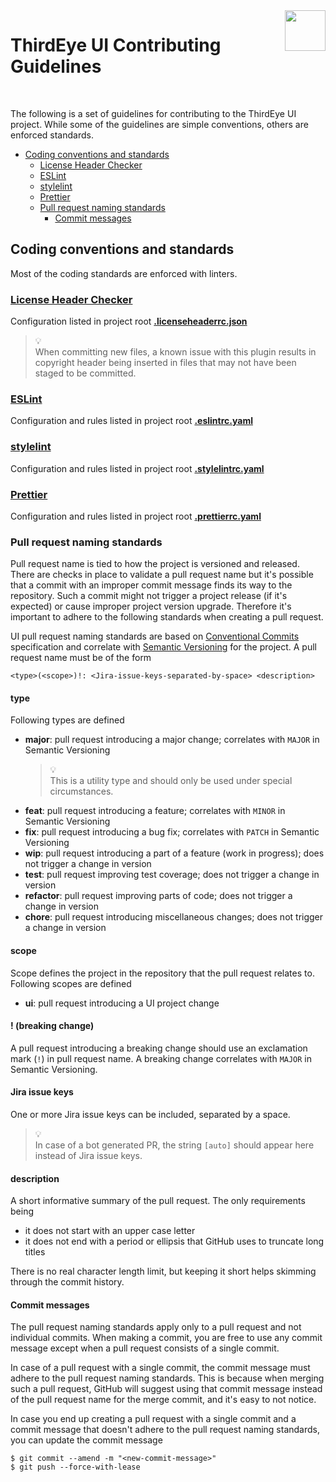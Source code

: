 <img align="right" width="65" height="65" src="./src/public/thirdeye-512x512.png">

# ThirdEye UI Contributing Guidelines

<br/>

The following is a set of guidelines for contributing to the ThirdEye UI project. While some of the guidelines are simple conventions, others are enforced standards.

-   [Coding conventions and standards](#coding-conventions-and-standards)
    -   [License Header Checker](#license-header-checker)
    -   [ESLint](#eslint)
    -   [stylelint](#stylelint)
    -   [Prettier](#prettier)
    -   [Pull request naming standards](#pull-request-naming-standards)
        -   [Commit messages](#commit-messages)

## Coding conventions and standards

Most of the coding standards are enforced with linters.

### [License Header Checker](https://github.com/georgegillams/license-header-check)

Configuration listed in project root [**.licenseheaderrc.json**](./.licenseheaderrc.json)

> :bulb:<br />When committing new files, a known issue with this plugin results in copyright header being inserted in files that may not have been staged to be committed.

### [ESLint](https://eslint.org)

Configuration and rules listed in project root [**.eslintrc.yaml**](./.eslintrc.yaml)

### [stylelint](https://stylelint.io)

Configuration and rules listed in project root [**.stylelintrc.yaml**](./.stylelintrc.yaml)

### [Prettier](https://prettier.io)

Configuration and rules listed in project root [**.prettierrc.yaml**](./.prettierrc.yaml)

### Pull request naming standards

Pull request name is tied to how the project is versioned and released. There are checks in place to validate a pull request name but it's possible that a commit with an improper commit message finds its way to the repository. Such a commit might not trigger a project release (if it's expected) or cause improper project version upgrade. Therefore it's important to adhere to the following standards when creating a pull request.

UI pull request naming standards are based on [Conventional Commits](https://www.conventionalcommits.org/en/v1.0.0) specification and correlate with [Semantic Versioning](https://semver.org) for the project. A pull request name must be of the form

```
<type>(<scope>)!: <Jira-issue-keys-separated-by-space> <description>
```

#### type

Following types are defined

-   **major**: pull request introducing a major change; correlates with `MAJOR` in Semantic Versioning
    > :bulb:<br />This is a utility type and should only be used under special circumstances.
-   **feat**: pull request introducing a feature; correlates with `MINOR` in Semantic Versioning
-   **fix**: pull request introducing a bug fix; correlates with `PATCH` in Semantic Versioning
-   **wip**: pull request introducing a part of a feature (work in progress); does not trigger a change in version
-   **test**: pull request improving test coverage; does not trigger a change in version
-   **refactor**: pull request improving parts of code; does not trigger a change in version
-   **chore**: pull request introducing miscellaneous changes; does not trigger a change in version

#### scope

Scope defines the project in the repository that the pull request relates to. Following scopes are defined

-   **ui**: pull request introducing a UI project change

#### ! (breaking change)

A pull request introducing a breaking change should use an exclamation mark (`!`) in pull request name. A breaking change correlates with `MAJOR` in Semantic Versioning.

#### Jira issue keys

One or more Jira issue keys can be included, separated by a space.

> :bulb:<br />In case of a bot generated PR, the string `[auto]` should appear here instead of Jira issue keys.

#### description

A short informative summary of the pull request. The only requirements being

-   it does not start with an upper case letter
-   it does not end with a period or ellipsis that GitHub uses to truncate long titles

There is no real character length limit, but keeping it short helps skimming through the commit history.

#### Commit messages

The pull request naming standards apply only to a pull request and not individual commits. When making a commit, you are free to use any commit message except when a pull request consists of a single commit.

In case of a pull request with a single commit, the commit message must adhere to the pull request naming standards. This is because when merging such a pull request, GitHub will suggest using that commit message instead of the pull request name for the merge commit, and it's easy to not notice.

In case you end up creating a pull request with a single commit and a commit message that doesn't adhere to the pull request naming standards, you can update the commit message

```console
$ git commit --amend -m "<new-commit-message>"
$ git push --force-with-lease
```
